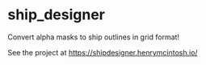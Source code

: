 # ship_designer
Convert alpha masks to ship outlines in grid format!

See the project at https://shipdesigner.henrymcintosh.io/
